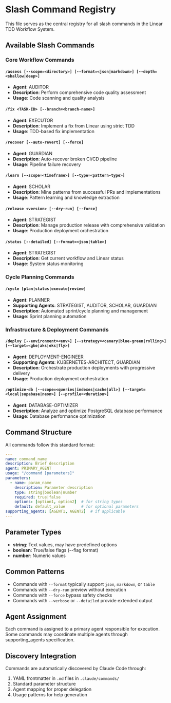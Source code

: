 # Slash Command Registry

This file serves as the central registry for all slash commands in the Linear TDD Workflow System.

## Available Slash Commands

### Core Workflow Commands

#### `/assess [--scope=<directory>] [--format=<json|markdown>] [--depth=<shallow|deep>]`
- **Agent**: AUDITOR
- **Description**: Perform comprehensive code quality assessment
- **Usage**: Code scanning and quality analysis

#### `/fix <TASK-ID> [--branch=<branch-name>]`
- **Agent**: EXECUTOR
- **Description**: Implement a fix from Linear using strict TDD
- **Usage**: TDD-based fix implementation

#### `/recover [--auto-revert] [--force]`
- **Agent**: GUARDIAN
- **Description**: Auto-recover broken CI/CD pipeline
- **Usage**: Pipeline failure recovery

#### `/learn [--scope=<timeframe>] [--type=<pattern-type>]`
- **Agent**: SCHOLAR
- **Description**: Mine patterns from successful PRs and implementations
- **Usage**: Pattern learning and knowledge extraction

#### `/release <version> [--dry-run] [--force]`
- **Agent**: STRATEGIST
- **Description**: Manage production release with comprehensive validation
- **Usage**: Production deployment orchestration

#### `/status [--detailed] [--format=<json|table>]`
- **Agent**: STRATEGIST
- **Description**: Get current workflow and Linear status
- **Usage**: System status monitoring

### Cycle Planning Commands

#### `/cycle [plan|status|execute|review]`
- **Agent**: PLANNER
- **Supporting Agents**: STRATEGIST, AUDITOR, SCHOLAR, GUARDIAN
- **Description**: Automated sprint/cycle planning and management
- **Usage**: Sprint planning automation

### Infrastructure & Deployment Commands

#### `/deploy [--environment=<env>] [--strategy=<canary|blue-green|rolling>] [--target=<gke|aks|eks|fly>]`
- **Agent**: DEPLOYMENT-ENGINEER
- **Supporting Agents**: KUBERNETES-ARCHITECT, GUARDIAN
- **Description**: Orchestrate production deployments with progressive delivery
- **Usage**: Production deployment orchestration

#### `/optimize-db [--scope=<queries|indexes|cache|all>] [--target=<local|supabase|neon>] [--profile=<duration>]`
- **Agent**: DATABASE-OPTIMIZER
- **Description**: Analyze and optimize PostgreSQL database performance
- **Usage**: Database performance optimization

## Command Structure

All commands follow this standard format:

```yaml
---
name: command_name
description: Brief description
agent: PRIMARY_AGENT
usage: "/command [parameters]"
parameters:
  - name: param_name
    description: Parameter description
    type: string|boolean|number
    required: true|false
    options: [option1, option2]  # for string types
    default: default_value       # for optional parameters
supporting_agents: [AGENT1, AGENT2]  # if applicable
---
```

## Parameter Types

- **string**: Text values, may have predefined options
- **boolean**: True/false flags (--flag format)
- **number**: Numeric values

## Common Patterns

- Commands with `--format` typically support `json`, `markdown`, or `table`
- Commands with `--dry-run` preview without execution
- Commands with `--force` bypass safety checks
- Commands with `--verbose` or `--detailed` provide extended output

## Agent Assignment

Each command is assigned to a primary agent responsible for execution. Some commands may coordinate multiple agents through supporting_agents specification.

## Discovery Integration

Commands are automatically discovered by Claude Code through:
1. YAML frontmatter in `.md` files in `.claude/commands/`
2. Standard parameter structure
3. Agent mapping for proper delegation
4. Usage patterns for help generation
